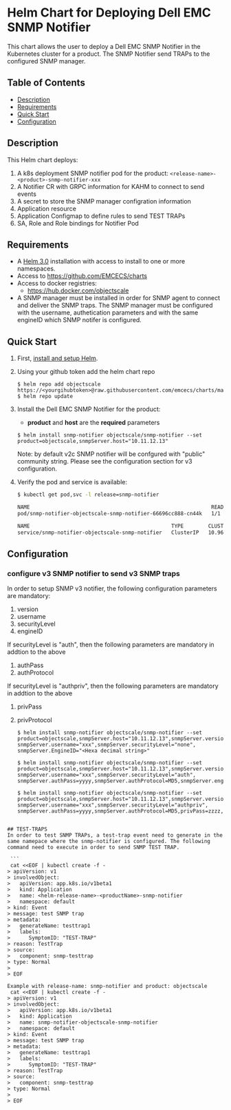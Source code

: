 # Helm Chart for Deploying Dell EMC SNMP Notifier
This chart allows the user to deploy a Dell EMC SNMP Notifier in the Kubernetes cluster for a product. The SNMP Notifier send TRAPs to the configured SNMP manager.

## Table of Contents

* [Description](#description)
* [Requirements](#requirements)
* [Quick Start](#quick-start)
* [Configuration](#configuration)

## Description

This Helm chart deploys:
1. A k8s deployment  SNMP notifier pod for the product:
   `<release-name>-<product>-snmp-notifier-xxx`
2. A Notifier CR with GRPC information for KAHM to connect to send events
3. A secret to store the SNMP manager configration information
4. Application resource
5. Application Configmap to define rules to send TEST TRAPs
6. SA, Role and Role bindings for Notifier Pod

## Requirements

* A [Helm 3.0](https://helm.sh) installation with access to install to one or more namespaces.
* Access to https://github.com/EMCECS/charts
* Access to docker registries:
    * https://hub.docker.com/objectscale
* A SNMP manager must be installed in order for SNMP agent to connect and deliver the SNMP traps. The SNMP manager must be configured with the username, authetication parameters and with the same engineID which SNMP notifer is configured.

## Quick Start

1. First, [install and setup Helm](https://docs.helm.sh/using_helm/#quickstart).

2. Using your github token add the helm chart repo

    ```
    $ helm repo add objectscale https://<yourgihubtoken>@raw.githubusercontent.com/emcecs/charts/master/docs
    $ helm repo update
    ```

3. Install the Dell EMC SNMP Notifier for the product: 
    - **product** and **host** are the **required** parameters
    ```
    $ helm install snmp-notifier objectscale/snmp-notifier --set product=objectscale,snmpServer.host="10.11.12.13"
    ```
    Note: by default v2c SNMP notifier will be confgured with "public" community string. Please see the configuration section for v3 configuration.

4. Verify the pod and service is available:
    ```bash
    $ kubectl get pod,svc -l release=snmp-notifier

    NAME                                                           READY   STATUS    RESTARTS   AGE
    pod/snmp-notifier-objectscale-snmp-notifier-66696cc888-cn44k   1/1     Running   1          42h
    
    NAME                                              TYPE        CLUSTER-IP     EXTERNAL-IP   PORT(S)     AGE
    service/snmp-notifier-objectscale-snmp-notifier   ClusterIP   10.96.244.12   <none>        50051/TCP   42h
    ```

## Configuration

### configure v3 SNMP notifier to send v3 SNMP traps
In order to setup SNMP v3 notifier, the following configuration parameters are mandatory:

 1. version
 2. username
 3. securityLevel
 4. engineID

If securityLevel is "auth", then the following parameters are mandatory in addtion to the above
 1. authPass
 2. authProtocol

If securityLevel is "authpriv", then the following parameters are mandatory in addtion to the above
 1. privPass
 2. privProtocol

    ```
    $ helm install snmp-notifier objectscale/snmp-notifier --set product=objectscale,snmpServer.host="10.11.12.13",snmpServer.version=v3, snmpServer.username="xxx",snmpServer.securityLevel="none", snmpServer.EngineID="<Hexa decimal string>"
   
    $ helm install snmp-notifier objectscale/snmp-notifier --set product=objectscale,snmpServer.host="10.11.12.13",snmpServer.version=v3, snmpServer.username="xxx",snmpServer.securityLevel="auth", snmpServer.authPass=yyyy,snmpServer.authProtocol=MD5,snmpServer.engineID="2345678910FFEEED"

    $ helm install snmp-notifier objectscale/snmp-notifier --set product=objectscale,snmpServer.host="10.11.12.13",snmpServer.version=v3, snmpServer.username="xxx",snmpServer.securityLevel="authpriv", snmpServer.authPass=yyyy,snmpServer.authProtocol=MD5,privPass=zzzz,privProtocol=SHA,snmpServer.engineID="2345678910FFEEED"
   ```

## TEST-TRAPS
In order to test SNMP TRAPs, a test-trap event need to generate in the same namepace where the snmp-notifier is configured. The following command need to execute in order to send SNMP TEST TRAP.

    ```
    cat <<EOF | kubectl create -f -
> apiVersion: v1
> involvedObject:
>   apiVersion: app.k8s.io/v1beta1
>   kind: Application
>   name: <helm-release-name>-<productName>-snmp-notifier
>   namespace: default
> kind: Event
> message: test SNMP trap
> metadata:
>   generateName: testtrap1
>   labels:
>      SymptomID: "TEST-TRAP"
> reason: TestTrap
> source:
>   component: snmp-testtrap
> type: Normal
> 
> EOF

   Example with release-name: snmp-notifier and product: objectscale
    cat <<EOF | kubectl create -f -
> apiVersion: v1
> involvedObject:
>   apiVersion: app.k8s.io/v1beta1
>   kind: Application
>   name: snmp-notifier-objectscale-snmp-notifier
>   namespace: default
> kind: Event
> message: test SNMP trap
> metadata:
>   generateName: testtrap1
>   labels:
>      SymptomID: "TEST-TRAP"
> reason: TestTrap
> source:
>   component: snmp-testtrap
> type: Normal
>
> EOF


   ```
 
